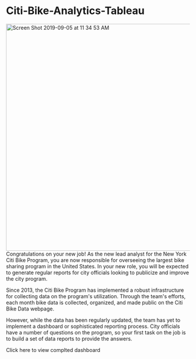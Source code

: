 # Citi-Bike-Analytics-Tableau

<img width="621" alt="Screen Shot 2019-09-05 at 11 34 53 AM" src="https://user-images.githubusercontent.com/49076702/64369477-4852a100-cfd1-11e9-8354-3218f82eb734.png">
Congratulations on your new job! As the new lead analyst for the New York Citi Bike Program, you are now responsible for overseeing the largest bike sharing program in the United States. In your new role, you will be expected to generate regular reports for city officials looking to publicize and improve the city program.

Since 2013, the Citi Bike Program has implemented a robust infrastructure for collecting data on the program's utilization. Through the team's efforts, each month bike data is collected, organized, and made public on the Citi Bike Data webpage.

However, while the data has been regularly updated, the team has yet to implement a dashboard or sophisticated reporting process. City officials have a number of questions on the program, so your first task on the job is to build a set of data reports to provide the answers.

Click here to view complted dashboard
